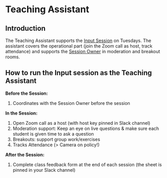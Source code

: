 # Teaching Assistant

## Introduction 
The Teaching Assistant supports the [Input Session](https://github.com/ReDI-School/fullstack_bootcamp/blob/main/volunteers/input_session.md) on Tuesdays. The assistant covers the operational part (join the Zoom call as host, track attendance) and supports the [Session Owner](https://github.com/ReDI-School/fullstack_bootcamp/blob/main/volunteers/session_owner.md) in moderation and breakout rooms. 

## How to run the Input session as the Teaching Assistant

**Before the Session:**
1. Coordinates with the Session Owner before the session

**In the Session:**
1. Open Zoom call as a host (with host key pinned in Slack channel)
2. Moderation support: Keep an eye on live questions & make sure each student is given time to ask a question 
3. Breakouts: support group work/exercises
4. Tracks Attendance (> Camera on policy!)

**After the Session:**   
1. Complete class feedback form at the end of each session (the sheet is pinned in your Slack channel)
